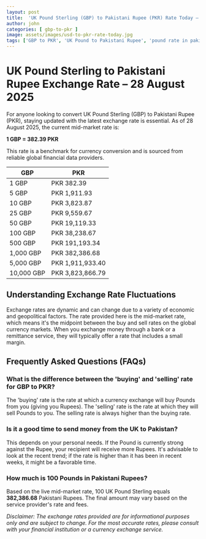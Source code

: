```yaml
---
layout: post
title:  'UK Pound Sterling (GBP) to Pakistani Rupee (PKR) Rate Today – 28 August 2025'
author: john
categories: [ gbp-to-pkr ]
image: assets/images/usd-to-pkr-rate-today.jpg
tags: ['GBP to PKR', 'UK Pound to Pakistani Rupee', 'pound rate in pakistan', 'great britain pound to pkr', 'uk to pakistan money transfer']
---
```


# UK Pound Sterling to Pakistani Rupee Exchange Rate – 28 August 2025

For anyone looking to convert UK Pound Sterling (GBP) to Pakistani Rupee (PKR), staying updated with the latest exchange rate is essential. As of 28 August 2025, the current mid-market rate is:

**1 GBP = 382.39 PKR**

This rate is a benchmark for currency conversion and is sourced from reliable global financial data providers.

| GBP | PKR |
| --- | --- |
| 1 GBP | PKR 382.39 |
| 5 GBP | PKR 1,911.93 |
| 10 GBP | PKR 3,823.87 |
| 25 GBP | PKR 9,559.67 |
| 50 GBP | PKR 19,119.33 |
| 100 GBP | PKR 38,238.67 |
| 500 GBP | PKR 191,193.34 |
| 1,000 GBP | PKR 382,386.68 |
| 5,000 GBP | PKR 1,911,933.40 |
| 10,000 GBP | PKR 3,823,866.79 |


## Understanding Exchange Rate Fluctuations

Exchange rates are dynamic and can change due to a variety of economic and geopolitical factors. The rate provided here is the mid-market rate, which means it's the midpoint between the buy and sell rates on the global currency markets. When you exchange money through a bank or a remittance service, they will typically offer a rate that includes a small margin.

## Frequently Asked Questions (FAQs)

### What is the difference between the 'buying' and 'selling' rate for GBP to PKR?

The 'buying' rate is the rate at which a currency exchange will buy Pounds from you (giving you Rupees). The 'selling' rate is the rate at which they will sell Pounds to you. The selling rate is always higher than the buying rate.

### Is it a good time to send money from the UK to Pakistan?

This depends on your personal needs. If the Pound is currently strong against the Rupee, your recipient will receive more Rupees. It's advisable to look at the recent trend; if the rate is higher than it has been in recent weeks, it might be a favorable time.

### How much is 100 Pounds in Pakistani Rupees?

Based on the live mid-market rate, 100 UK Pound Sterling equals **382,386.68** Pakistani Rupees. The final amount may vary based on the service provider's rate and fees.



*Disclaimer: The exchange rates provided are for informational purposes only and are subject to change. For the most accurate rates, please consult with your financial institution or a currency exchange service.*
